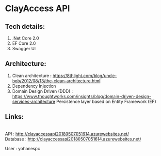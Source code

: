 # ClayAccess API

## Tech details:
1. .Net Core 2.0
2. EF Core 2.0
3. Swagger UI


## Architecture:
1. Clean architecture : https://8thlight.com/blog/uncle-bob/2012/08/13/the-clean-architecture.html
2. Dependency Injection
3. Domain Design Driven (DDD) : https://www.thoughtworks.com/insights/blog/domain-driven-design-services-architecture
   Persistence layer based on Entity Framework (EF)


## Links:
<br/> API : http://clayaccessapi20180507051614.azurewebsites.net/
<br/> Database : http://clayaccessapi20180507051614.azurewebsites.net/

User : yohanespc
